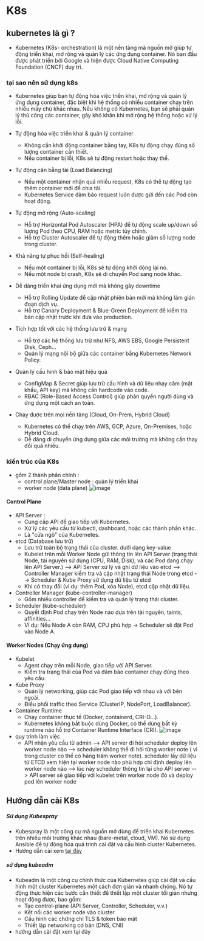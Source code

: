 # K8s
## kubernetes là gì ?
- Kubernetes (K8s- orchestration) là một nền tảng mã nguồn mở giúp tự động triển khai, mở rộng và quản lý các ứng dụng container. Nó ban đầu được phát triển bởi Google và hiện được Cloud Native Computing Foundation (CNCF) duy trì.
### tại sao nên sử dụng k8s 
- Kubernetes giúp bạn tự động hóa việc triển khai, mở rộng và quản lý ứng dụng container, đặc biệt khi hệ thống có nhiều container chạy trên nhiều máy chủ khác nhau. Nếu không có Kubernetes, bạn sẽ phải quản lý thủ công các container, gây khó khăn khi mở rộng hệ thống hoặc xử lý lỗi.

- Tự động hóa việc triển khai & quản lý container
    + Không cần khởi động container bằng tay, K8s tự động chạy đúng số lượng container cần thiết.
    + Nếu container bị lỗi, K8s sẽ tự động restart hoặc thay thế.
- Tự động cân bằng tải (Load Balancing)
    +  Nếu một container nhận quá nhiều request, K8s có thể tự động tạo thêm container mới để chia tải.
    +  Kubernetes Service đảm bảo request luôn được gửi đến các Pod còn hoạt động.
- Tự động mở rộng (Auto-scaling)
    + Hỗ trợ Horizontal Pod Autoscaler (HPA) để tự động scale up/down số lượng Pod theo CPU, RAM hoặc metric tùy chỉnh.
    + Hỗ trợ Cluster Autoscaler để tự động thêm hoặc giảm số lượng node trong cluster.
- Khả năng tự phục hồi (Self-healing)
    + Nếu một container bị lỗi, K8s sẽ tự động khởi động lại nó.
    + Nếu một node bị crash, K8s sẽ di chuyển Pod sang node khác.
- Dễ dàng triển khai ứng dụng mới mà không gây downtime
    + Hỗ trợ Rolling Update để cập nhật phiên bản mới mà không làm gián đoạn dịch vụ.
    + Hỗ trợ Canary Deployment & Blue-Green Deployment để kiểm tra bản cập nhật trước khi đưa vào production.
- Tích hợp tốt với các hệ thống lưu trữ & mạng
    + Hỗ trợ các hệ thống lưu trữ như NFS, AWS EBS, Google Persistent Disk, Ceph...
    + Quản lý mạng nội bộ giữa các container bằng Kubernetes Network Policy.
- Quản lý cấu hình & bảo mật hiệu quả
    + ConfigMap & Secret giúp lưu trữ cấu hình và dữ liệu nhạy cảm (mật khẩu, API key) mà không cần hardcode vào code.
    + RBAC (Role-Based Access Control) giúp phân quyền người dùng và ứng dụng một cách an toàn.
- Chạy được trên mọi nền tảng (Cloud, On-Prem, Hybrid Cloud)
    + Kubernetes có thể chạy trên AWS, GCP, Azure, On-Premises, hoặc Hybrid Cloud.
    + Dễ dàng di chuyển ứng dụng giữa các môi trường mà không cần thay đổi quá nhiều.
### kiến trúc của K8s
- gồm 2 thành phần chính :
    + control plane/Master node : quản lý triển khai 
    + worker node (data plane)
![image](https://github.com/user-attachments/assets/91640a84-c5e6-43b6-b921-afdd7fac477f)
#### Control Plane
- API Server :
    + Cung cấp API để giao tiếp với Kubernetes.
    + Xử lý các yêu cầu từ kubectl, dashboard, hoặc các thành phần khác.
    + Là "cửa ngõ" của Kubernetes.
- etcd (Database lưu trữ)
    + Lưu trữ toàn bộ trạng thái của cluster. dưới dạng key-value
    + Kubelet trên mỗi Worker Node gửi thông tin lên API Server (trạng thái Node, tài nguyên sử dụng (CPU, RAM, Disk), và các Pod đang chạy lên API Server.) --> API Server xử lý và ghi dữ liệu vào etcd --> Controller Manager kiểm tra và cập nhật trạng thái Node trong etcd --> Scheduler & Kube Proxy sử dụng dữ liệu từ etcd 
    + Khi có thay đổi (ví dụ: thêm Pod, xóa Node), etcd cập nhật dữ liệu.
- Controller Manager (kube-controller-manager)
    + Gồm nhiều controller để kiểm tra và quản lý trạng thái cluster.
- Scheduler (kube-scheduler)
    + Quyết định Pod chạy trên Node nào dựa trên tài nguyên, taints, affinities...
    + Ví dụ: Nếu Node A còn RAM, CPU phù hợp → Scheduler sẽ đặt Pod vào Node A.
#### Worker Nodes (Chạy ứng dụng)
- Kubelet
    + Agent chạy trên mỗi Node, giao tiếp với API Server.
    + Kiểm tra trạng thái của Pod và đảm bảo container chạy đúng theo yêu cầu.
- Kube Proxy
    + Quản lý networking, giúp các Pod giao tiếp với nhau và với bên ngoài.
    + Điều phối traffic theo Service (ClusterIP, NodePort, LoadBalancer).
- Container Runtime
    + Chạy container thực tế (Docker, containerd, CRI-O…).
    + Kubernetes không bắt buộc dùng Docker, có thể dùng bất kỳ runtime nào hỗ trợ Container Runtime Interface (CRI).
![image](https://github.com/user-attachments/assets/ae5a1d98-fb39-42a7-b3c0-bd93f3fb92f8)
- quy trình làm việc
  + API nhận yêu cầu từ admin --> API server đi hỏi scheduler deploy lên worker node nào --> scheduler không thể đi hỏi từng worker note ( vì trong cluster có thể có hàng trăm worker note). scheduler lấy dữ liệu từ ETCD xem hiện tại worker node nào phù hợp chỉ định deploy lên worker node nào --> lúc này scheduler thông tin lại cho API server --> API server sẽ giao tiếp với kubelet trên worker node đó và deploy pod lên worker node
## Hướng dẫn cài K8s
##### Sử dụng Kubespray 
- Kubespray là một công cụ mã nguồn mở dùng để triển khai Kubernetes trên nhiều môi trường khác nhau (bare-metal, cloud, VM). Nó sử dụng Ansible để tự động hóa quá trình cài đặt và cấu hình cluster Kubernetes.
- Hướng dẫn cài xem [tại đây](https://github.com/hoanghung91019999/K8s/new/mai)

##### sử dụng kubeadm
- Kubeadm là một công cụ chính thức của Kubernetes giúp cài đặt và cấu hình một cluster Kubernetes một cách đơn giản và nhanh chóng. Nó tự động thực hiện các bước cần thiết để thiết lập một cluster tối giản nhưng hoạt động được, bao gồm:
    + Tạo control-plane (API Server, Controller, Scheduler, v.v.)
    + Kết nối các worker node vào cluster
    + Cấu hình các chứng chỉ TLS & token bảo mật
    + Thiết lập networking cơ bản (DNS, CNI)
- hướng dẫn cài đặt xem tại đây
    
